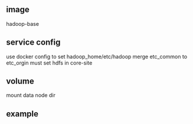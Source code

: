 ## image 
hadoop-base

##  service config
use docker config to set hadoop_home/etc/hadoop 
merge etc_common to etc_orgin
must set hdfs in core-site

## volume
mount data node dir

## example 